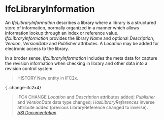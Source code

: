 IfcLibraryInformation
=====================
An _IfcLibraryInformation_ describes a library where a library is a structured
store of information, normally organized in a manner which allows information
lookup through an index or reference value. _IfcLibraryInformation_ provides
the library _Name_ and optional _Description_, _Version_, _VersionDate_ and
_Publisher_ attributes. A _Location_ may be added for electronic access to the
library.  
  
In a broder sense, _IfcLibraryInformation_ includes the meta data for capture
the revision information when checking in library and other data into a
revision control system.  
  
> HISTORY  New entity in IFC2x.  
  
{ .change-ifc2x4}  
> IFC4 CHANGE  _Location_ and _Description_ attributes added; _Publisher_ and
> _VersionDate_ data type changed; _HasLibraryReferences_ inverse attribute
> added (previous LibraryReference changed to inverse).  
[ _bSI
Documentation_](https://standards.buildingsmart.org/IFC/DEV/IFC4_2/FINAL/HTML/schema/ifcexternalreferenceresource/lexical/ifclibraryinformation.htm)


